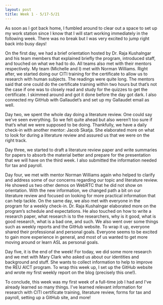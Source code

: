 ```yaml
---
layout: post
title: Week 1 - 5/17-5/21
---
```


As soon as I got back home, I fumbled around to clear out a space to set up my work station since I know that I will start working immediately in the following week. There was no break but I was very excited to jump right back into busy days!

On the first day, we had a brief orientation hosted by Dr. Raja Kushalngar and his team members that explained briefly the program, introduced staff, and touched on what we had to do. All teams also met with their mentors respectively. My team (Michelle and I) met with Norman Williams. Right after, we started doing our CITI training for the certificate to allow us to research with human subjects. The readings were quite long. The mentors said that one could do the certificate training within two hours but that’s not the case if one was to closely read and study for the quizzes to get the certificate. I skimmed around and got it done before the day got dark. I also connected my GitHub with Gallaudet’s and set up my Gallaudet email as well.

Day two, we spent the whole day doing a literature review. One could say we’ve seen everything. So we felt quite ahead but also weren’t too sure if that’s what we were supposed to be doing. Thankfully, we have a daily check-in with another mentor: Jacob Skatja. She elaborated more on what to look for during a literature review and assured us that we were on the right track.

Day three, we started to draft a literature review paper and write summaries for papers to absorb the material better and prepare for the presentation that we will have on the third week. I also submitted the information needed for tax and payroll.

Day four, we met with mentor Norman Williams again who helped to clarify and address some of our concerns regarding our topic and literature review. He showed us two other demos on WebRTC that he did not show on orientation. With the new information, we changed path a bit on our literature review and focused on looking for more practical information that can help tackle. On the same day, we also met with everyone in the program for a weekly check-in. Dr. Raja Kushalngar elaborated more on the program’s schedule and expectations. He also touched on how to write a research paper, what research is to the researchers, why is it good, what is good research, what is a bad one, and such. We also went over some things such as weekly reports and the GitHub website. To wrap it up, everyone shared their professional and personal goals. Everyone seems to be excited to gain more experience in general, and most of us wanted to get more moving around or learn ASL as personal goals.

Day five, it is the end of the week! For today, we did some more research and we met with Mary Clark who asked us about our identities and background and stuff. She wants to collect information to help to improve the REU AICT program. To wrap this week up, I set up the GitHub website and wrote my first weekly report on the blog (precisely this one!).

To conclude, this week was my first week of a full-time job I had and I've already learned so many things. I've learned relevant information for research with CITI certificate training, literature review, forms for tax and payroll, setting up a GitHub site, and more!
